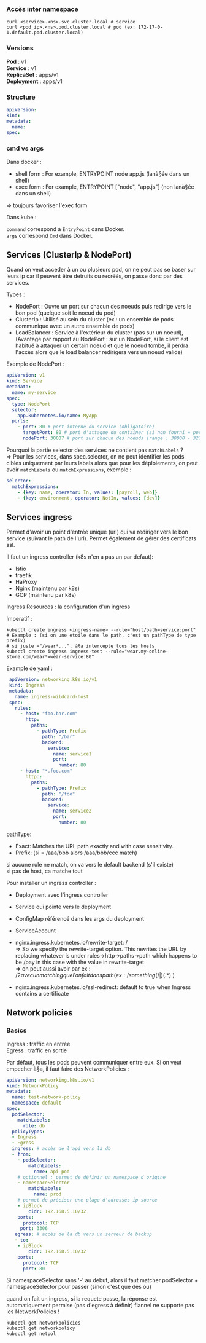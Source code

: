 ### Accès inter namespace

````shell
curl <service>.<ns>.svc.cluster.local # service 
curl <pod_ip>.<ns>.pod.cluster.local # pod (ex: 172-17-0-1.default.pod.cluster.local)
````

### Versions 

**Pod** : v1  
**Service** : v1  
**ReplicaSet** : apps/v1  
**Deployment** : apps/v1

### Structure

````yaml
apiVersion: 
kind: 
metadata:
  name:
spec:
````

### cmd vs args

Dans docker :

- shell form : For example, ENTRYPOINT node app.js (lanà§ée dans un shell)   
- exec form : For example, ENTRYPOINT ["node", "app.js"] (non lanà§ée dans un shell)

=> toujours favoriser l'exec form

Dans kube :

```command``` correspond à  ```EntryPoint``` dans Docker.  
```args``` correspond ```Cmd``` dans Docker.

## Services (ClusterIp & NodePort)

Quand on veut acceder à  un ou plusieurs pod, on ne peut pas se baser sur leurs ip car il peuvent être detruits ou recréés, on passe donc par des services.    

Types :      
- NodePort : Ouvre un port sur chacun des noeuds puis redirige vers le bon pod (quelque soit le noeud du pod)    
- ClusterIp : Utilisé au sein du cluster (ex : un ensemble de pods communique avec un autre ensemble de pods)     
- LoadBalancer : Service à  l'extérieur du cluster (pas sur un noeud), (Avantage par rapport au NodePort : sur un NodePort, si le client est habitué à  attaquer un certain noeud et que le noeud tombe, il perdra l'accès alors que le load balancer redirigera vers un noeud valide)    

Exemple de NodePort :

````yaml
apiVersion: v1
kind: Service
metadata:
  name: my-service
spec:
  type: NodePort
  selector:
    app.kubernetes.io/name: MyApp
  ports:
    - port: 80 # port interne du service (obligatoire)
      targetPort: 80 # port d'attaque du container (si non fourni = port)
      nodePort: 30007 # port sur chacun des noeuds (range : 30000 - 32767 / si non fourni = provisioné)
````

Pourquoi la partie selector des services ne contient pas ```matchLabels``` ?   
=> Pour les services, dans spec.selector, on ne peut identifier les pods cibles uniquement par leurs labels alors que pour les déploiements, on peut avoir ```matchLabels``` ou ```matchExpressions```, exemple :    
````yaml
selector:
  matchExpressions:
    - {key: name, operator: In, values: [payroll, web]}
    - {key: environment, operator: NotIn, values: [dev]}
````

## Services ingress

Permet d'avoir un point d'entrée unique (url) qui va rediriger vers le bon service (suivant le path de l'url).
Permet également de gérer des certificats ssl.

Il faut un ingress controller (k8s n'en a pas un par defaut):
- Istio
- traefik
- HaProxy
- Nginx (maintenu par k8s)
- GCP (maintenu par k8s)

Ingress Resources : la configuration d'un ingress

Imperatif :

````shell
kubectl create ingress <ingress-name> --rule="host/path=service:port"
# Example : (si on une etoile dans le path, c'est un pathType de type prefix)
# si juste ="/wear*...", à§a intercepte tous les hosts
kubectl create ingress ingress-test --rule="wear.my-online-store.com/wear*=wear-service:80"
````

Example de yaml :           
````yaml
 apiVersion: networking.k8s.io/v1
 kind: Ingress
 metadata:
   name: ingress-wildcard-host
 spec:
   rules:
     - host: "foo.bar.com"
       http:
         paths:
           - pathType: Prefix
             path: "/bar"
             backend:
               service:
                 name: service1
                 port:
                   number: 80
     - host: "*.foo.com"
       http:: 
         paths:
           - pathType: Prefix
             path: "/foo"
             backend:
               service:
                 name: service2
                 port:
                   number: 80
````

pathType:
- Exact: Matches the URL path exactly and with case sensitivity.
- Prefix: (si = /aaa/bbb alors /aaa/bbb/ccc match)

si aucune rule ne match, on va vers le default backend (s'il existe)    
si pas de host, ca matche tout

Pour installer un ingress controller :
- Deployment avec l'ingress controller
- Service qui pointe vers le deployment
- ConfigMap référencé dans les args du deployment
- ServiceAccount

- nginx.ingress.kubernetes.io/rewrite-target: /     
=> So we specify the rewrite-target option. This rewrites the URL by replacing whatever is under rules->http->paths->path which happens to be /pay in this case with the value in rewrite-target      
=> on peut aussi avoir par ex : /$2 avec un matching que l'on fait dans path (ex : /something(/|$)(.*) )

- nginx.ingress.kubernetes.io/ssl-redirect: default to true when Ingress contains a certificate

## Network policies

### Basics

Ingress : traffic en entrée          
Egress : traffic en sortie     

Par défaut, tous les pods peuvent communiquer entre eux. Si on veut empecher à§a, il faut faire des NetworkPolicies :     

````yaml
apiVersion: networking.k8s.io/v1
kind: NetworkPolicy
metadata:
  name: test-network-policy
  namespace: default
spec:
  podSelector:
    matchLabels:
      role: db
  policyTypes:
  - Ingress
  - Egress
  ingress: # accès de l'api vers la db
  - from:
    - podSelector:
        matchLabels:
          name: api-pod
    # optionnel : permet de définir un namespace d'origine
    - namespaceSelector
        matchLabels:
          name: prod
    # permet de préciser une plage d'adresses ip source
    - ipBlock
        cidr: 192.168.5.10/32
    ports:
      protocol: TCP
     port: 3306
   egress: # accès de la db vers un serveur de backup
   - to:
    - ipBlock
        cidr: 192.168.5.10/32
    ports:
      protocol: TCP
      port: 80
````

Si namespaceSelector sans '-' au debut, alors il faut matcher podSelector + namespaceSelector pour passer (sinon c'est que des ou)

quand on fait un ingress, si la requete passe, la réponse est automatiquement permise (pas d'egress à  définir)
flannel ne supporte pas les NetworkPolicies !   

````shell
kubectl get networkpolicies
kubectl get networkpolicy
kubectl get netpol
````
